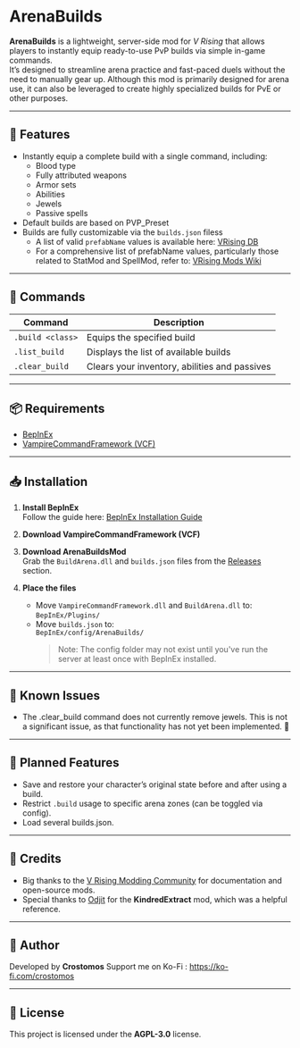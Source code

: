 ﻿# ArenaBuilds

**ArenaBuilds** is a lightweight, server-side mod for *V Rising* that allows players to instantly equip ready-to-use PvP builds via simple in-game commands.  
It’s designed to streamline arena practice and fast-paced duels without the need to manually gear up.
Although this mod is primarily designed for arena use, it can also be leveraged to create highly specialized builds for PvE or other purposes.

---

## 🔧 Features

- Instantly equip a complete build with a single command, including:
  - Blood type
  - Fully attributed weapons
  - Armor sets
  - Abilities
  - Jewels
  - Passive spells
- Default builds are based on PVP_Preset
- Builds are fully customizable via the `builds.json` filess
  - A list of valid `prefabName` values is available here: [VRising DB](https://vrising.gaming.tools)
  - For a comprehensive list of prefabName values, particularly those related to StatMod and SpellMod, refer to: [VRising Mods Wiki](https://wiki.vrisingmods.com/prefabs/Spell)

---

## 💬 Commands

| Command            | Description                                   |
|--------------------|-----------------------------------------------|
| `.build <class>`   | Equips the specified build                    |
| `.list_build`      | Displays the list of available builds         |
| `.clear_build`     | Clears your inventory, abilities and passives |

---

## 📦 Requirements

- [BepInEx](https://github.com/BepInEx/BepInEx)
- [VampireCommandFramework (VCF)](https://github.com/decaprime/VampireCommandFramework)

---

## 📥 Installation

1. **Install BepInEx**  
   Follow the guide here: [BepInEx Installation Guide](https://wiki.vrisingmods.com/user/bepinex_install.html)  

2. **Download VampireCommandFramework (VCF)**  

3. **Download ArenaBuildsMod**  
   Grab the `BuildArena.dll` and `builds.json` files from the [Releases](#) section.

4. **Place the files**  
   - Move `VampireCommandFramework.dll` and `BuildArena.dll` to:  
     `BepInEx/Plugins/`
   - Move `builds.json` to:  
     `BepInEx/config/ArenaBuilds/`
     > Note: The config folder may not exist until you've run the server at least once with BepInEx installed.

---

## 🐞 Known Issues

- The .clear_build command does not currently remove jewels. This is not a significant issue, as that functionality has not yet been implemented. 👀

---

## 🚧 Planned Features

- Save and restore your character’s original state before and after using a build.
- Restrict `.build` usage to specific arena zones (can be toggled via config).
- Load several builds.json.

---

## 🙌 Credits

- Big thanks to the [V Rising Modding Community](https://vrisingmods.com/) for documentation and open-source mods.
- Special thanks to [Odjit](https://github.com/Odjit) for the **KindredExtract** mod, which was a helpful reference.

---

## 👤 Author

Developed by **Crostomos**
Support me on Ko-Fi : https://ko-fi.com/crostomos

---

## 📄 License

This project is licensed under the **AGPL-3.0** license.
